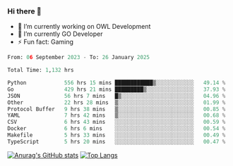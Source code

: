 ### Hi there 👋 

- 🔭 I’m currently working on OWL Development
- 🌱 I’m currently GO Developer
-  ⚡ Fun fact: Gaming
  
  <!--
- 👯 I’m looking to collaborate on ...
- 🤔 I’m looking for help with ...
- 💬 Ask me about ...
- 📫 How to reach me: ...
- 😄 Pronouns: ...
-->

<!--START_SECTION:waka-->

```python
From: 06 September 2023 - To: 26 January 2025

Total Time: 1,132 hrs

Python            556 hrs 15 mins ████████████▒░░░░░░░░░░░░   49.14 %
Go                429 hrs 21 mins █████████▒░░░░░░░░░░░░░░░   37.93 %
JSON              56 hrs 7 mins   █▒░░░░░░░░░░░░░░░░░░░░░░░   04.96 %
Other             22 hrs 28 mins  ▒░░░░░░░░░░░░░░░░░░░░░░░░   01.99 %
Protocol Buffer   9 hrs 38 mins   ▒░░░░░░░░░░░░░░░░░░░░░░░░   00.85 %
YAML              7 hrs 42 mins   ▒░░░░░░░░░░░░░░░░░░░░░░░░   00.68 %
CSV               6 hrs 43 mins   ░░░░░░░░░░░░░░░░░░░░░░░░░   00.59 %
Docker            6 hrs 6 mins    ░░░░░░░░░░░░░░░░░░░░░░░░░   00.54 %
Makefile          5 hrs 33 mins   ░░░░░░░░░░░░░░░░░░░░░░░░░   00.49 %
TypeScript        5 hrs 20 mins   ░░░░░░░░░░░░░░░░░░░░░░░░░   00.47 %
```

<!--END_SECTION:waka-->

[![Anurag's GitHub stats](https://github-readme-stats.vercel.app/api?username=aebalz&show_icons=true&theme=codeSTACKr)](https://github.com/anuraghazra/github-readme-stats)
[![Top Langs](https://github-readme-stats.vercel.app/api/top-langs/?username=aebalz&layout=compact&card_width=350&theme=codeSTACKr)](https://github.com/anuraghazra/github-readme-stats)
<!-- [![Readme Card](https://github-readme-stats.vercel.app/api/pin/?username=aebalz&repo=go-gin-gone&show_owner=true)](https://github.com/anuraghazra/github-readme-stats)-->
